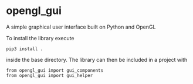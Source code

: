 # opengl_gui
A simple graphical user interface built on Python and OpenGL

To install the library execute
```console
pip3 install .
```
inside the base directory. The library can then be included in a project
with
```
from opengl_gui import gui_components
from opengl_gui import gui_helper
```
 
